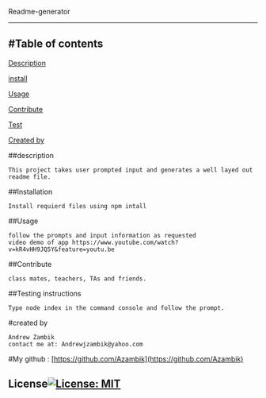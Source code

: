 Readme-generator
  
  
  ------------------
  #Table of contents
  ------------------

  [Description](#description)
    
  [install](#installation)
  
    
  [Usage](#usage)
   
    
  [Contribute](#contribute)
  
    
  [Test](#testing)
  
  [Created by](#createdby)

  
  ##description <a name="description"></a>
  
    This project takes user prompted input and generates a well layed out readme file. 

  
  ##Installation <a name="installation"></a>
  
    Install requierd files using npm intall
  
  
  ##Usage <a name="usage"></a>
    
    follow the prompts and input information as requested
    video demo of app https://www.youtube.com/watch?v=kR4vHH9JQ5Y&feature=youtu.be
  
  
  ##Contribute <a name="contribute"></a>
  
    class mates, teachers, TAs and friends.
  
  
  ##Testing instructions <a name="testing"></a>
  
    Type node index in the command console and follow the prompt. 
  
  #created by <a name="createdby"></a>

    Andrew Zambik
    contact me at: Andrewjzambik@yahoo.com
   #My github : [https://github.com/Azambik](https://github.com/Azambik)
  
  ## License[![License: MIT](https://img.shields.io/badge/License-MIT-yellow.svg)](https://opensource.org/licenses/MIT)

